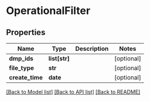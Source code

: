 # OperationalFilter

## Properties
Name | Type | Description | Notes
------------ | ------------- | ------------- | -------------
**dmp_ids** | **list[str]** |  | [optional] 
**file_type** | **str** |  | [optional] 
**create_time** | **date** |  | [optional] 

[[Back to Model list]](../README.md#documentation-for-models) [[Back to API list]](../README.md#documentation-for-api-endpoints) [[Back to README]](../README.md)


